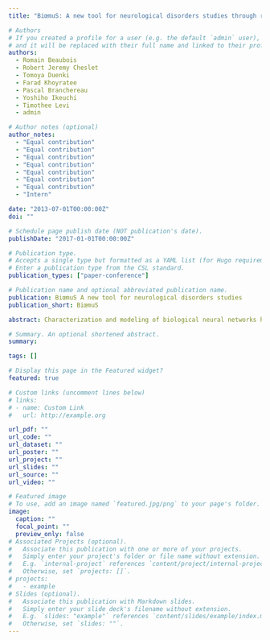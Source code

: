 ```yaml
---
title: "BiœmuS: A new tool for neurological disorders studies through real-time emulation and hybridization using biomimetic Spiking Neural Network"

# Authors
# If you created a profile for a user (e.g. the default `admin` user), write the username (folder name) here
# and it will be replaced with their full name and linked to their profile.
authors:
  - Romain Beaubois
  - Robert Jeremy Cheslet
  - Tomoya Duenki
  - Farad Khoyratee
  - Pascal Branchereau
  - Yoshiho Ikeuchi
  - Timothee Levi
  - admin

# Author notes (optional)
author_notes:
  - "Equal contribution"
  - "Equal contribution"
  - "Equal contribution"
  - "Equal contribution"
  - "Equal contribution"
  - "Equal contribution"
  - "Equal contribution"
  - "Intern"

date: "2013-07-01T00:00:00Z"
doi: ""

# Schedule page publish date (NOT publication's date).
publishDate: "2017-01-01T00:00:00Z"

# Publication type.
# Accepts a single type but formatted as a YAML list (for Hugo requirements).
# Enter a publication type from the CSL standard.
publication_types: ["paper-conference"]

# Publication name and optional abbreviated publication name.
publication: BiœmuS A new tool for neurological disorders studies
publication_short: BiœmuS

abstract: Characterization and modeling of biological neural networks has emerged as a field driving significant advancements in our understanding of brain function and related pathologies. As of today, pharmacological treatments for neurological disorders remain limited, pushing the exploration of promising alternative approaches such as electroceutics. Recent research in bioelectronics and neuromorphic engineering have led to the design of the new generation of neuroprostheses for brain repair.However, its complete development requires deeper understanding and expertise in biohybrid interaction. Here, we show a novel real-time, biomimetic, cost-effective and user-friendly neural network for bio-hybrid experiments and real-time emulation. Our system allows investigation and reproduction of biophysically detailed neural network dynamics while promoting cost-efficiency, flexibility and ease of use. We showcase the feasibility of conducting biohybrid experiments using standard biophysical interfaces and various biological cells as well as real-time emulation of complex models. We anticipate our system to be a step towards developing neuromorphicbased neuroprostheses for bioelectrical therapeutics by enabling communication with biological networks on a similar time scale, facilitated by an easy-to-use and accessible embedded real-time system. Our real-time device further enhances its potential for practical applications in biohybrid experiments.Competing Interest StatementThe authors have declared no competing interest.

# Summary. An optional shortened abstract.
summary:

tags: []

# Display this page in the Featured widget?
featured: true

# Custom links (uncomment lines below)
# links:
# - name: Custom Link
#   url: http://example.org

url_pdf: ""
url_code: ""
url_dataset: ""
url_poster: ""
url_project: ""
url_slides: ""
url_source: ""
url_video: ""

# Featured image
# To use, add an image named `featured.jpg/png` to your page's folder.
image:
  caption: ""
  focal_point: ""
  preview_only: false
# Associated Projects (optional).
#   Associate this publication with one or more of your projects.
#   Simply enter your project's folder or file name without extension.
#   E.g. `internal-project` references `content/project/internal-project/index.md`.
#   Otherwise, set `projects: []`.
# projects:
#   - example
# Slides (optional).
#   Associate this publication with Markdown slides.
#   Simply enter your slide deck's filename without extension.
#   E.g. `slides: "example"` references `content/slides/example/index.md`.
#   Otherwise, set `slides: ""`.
---
```

